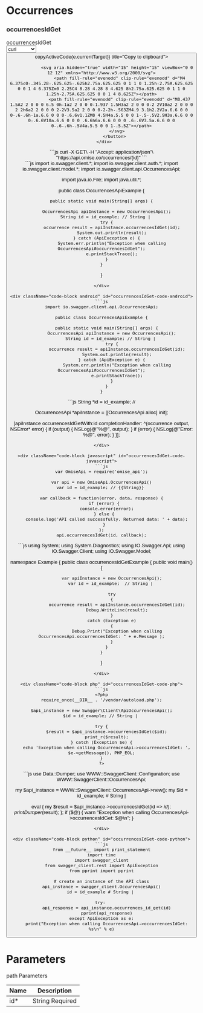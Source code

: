 # Occurrences


<div style={{ display: 'flex', justifyContent: 'space-between', gap: '1rem' }}>
  <div className="sub-heading" style={{ flex: 2 }}>
    <h3>occurrencesIdGet</h3>
  </div>
  <div className="code" style={{ flex: 2 }}>
    <div className="code-container">
      <div className="code-header">occurrencesIdGet</div>
      <div className="code-dropdown">
        <select onChange={(e) => handleLanguageChange(e.target)}>
          <option value="curl">curl</option><option value="java">java</option><option value="android">android</option><option value="objc">objc</option><option value="javascript">javascript</option><option value="csharp">csharp</option><option value="php">php</option><option value="perl">perl</option><option value="python">python</option>
        </select>
         <button className="copy-btn" onClick={(e) => copyActiveCode(e.currentTarget)} title="Copy to clipboard">

                <svg aria-hidden="true" width="15" height="15" viewBox="0 0 12 12" xmlns="http://www.w3.org/2000/svg">
                  <path fill-rule="evenodd" clip-rule="evenodd" d="M4 6.375c0-.345.28-.625.625-.625h2.75a.625.625 0 1 1 0 1.25h-2.75A.625.625 0 0 1 4 6.375Zm0 2.25C4 8.28 4.28 8 4.625 8h2.75a.625.625 0 1 1 0 1.25h-2.75A.625.625 0 0 1 4 8.625Z"></path>
                  <path fill-rule="evenodd" clip-rule="evenodd" d="M8.437 1.5A2 2 0 0 0 6.5 0h-1a2 2 0 0 0-1.937 1.5H3a2 2 0 0 0-2 2V10a2 2 0 0 0 2 2h6a2 2 0 0 0 2-2V3.5a2 2 0 0 0-2-2h-.563ZM4.9 3.1h2.2V2a.6.6 0 0 0-.6-.6h-1a.6.6 0 0 0-.6.6v1.1ZM8 4.5H4a.5.5 0 0 1-.5-.5V2.9H3a.6.6 0 0 0-.6.6V10a.6.6 0 0 0 .6.6h6a.6.6 0 0 0 .6-.6V3.5a.6.6 0 0 0-.6-.6h-.5V4a.5.5 0 0 1-.5.5Z"></path>
                </svg>
              </button>
      </div>
      
<div className="code-block curl active" id="occurrencesIdGet-code-curl">
```js
curl -X GET\
-H "Accept: application/json"\
"https://api.omise.co/occurrences/{id}"
```
</div>

<div className="code-block java" id="occurrencesIdGet-code-java">
```js
import io.swagger.client.*;
import io.swagger.client.auth.*;
import io.swagger.client.model.*;
import io.swagger.client.api.OccurrencesApi;

import java.io.File;
import java.util.*;

public class OccurrencesApiExample {

    public static void main(String[] args) {
        
        OccurrencesApi apiInstance = new OccurrencesApi();
        String id = id_example; // String | 
        try {
            occurrence result = apiInstance.occurrencesIdGet(id);
            System.out.println(result);
        } catch (ApiException e) {
            System.err.println("Exception when calling OccurrencesApi#occurrencesIdGet");
            e.printStackTrace();
        }
    }
}
```
</div>

<div className="code-block android" id="occurrencesIdGet-code-android">
```js
import io.swagger.client.api.OccurrencesApi;

public class OccurrencesApiExample {

    public static void main(String[] args) {
        OccurrencesApi apiInstance = new OccurrencesApi();
        String id = id_example; // String | 
        try {
            occurrence result = apiInstance.occurrencesIdGet(id);
            System.out.println(result);
        } catch (ApiException e) {
            System.err.println("Exception when calling OccurrencesApi#occurrencesIdGet");
            e.printStackTrace();
        }
    }
}
```
</div>

<div className="code-block objc" id="occurrencesIdGet-code-objc">
```js
String *id = id_example; // 

OccurrencesApi *apiInstance = [[OccurrencesApi alloc] init];

[apiInstance occurrencesIdGetWith:id
              completionHandler: ^(occurrence output, NSError* error) {
                            if (output) {
                                NSLog(@"%@", output);
                            }
                            if (error) {
                                NSLog(@"Error: %@", error);
                            }
                        }];
```
</div>

<div className="code-block javascript" id="occurrencesIdGet-code-javascript">
```js
var OmiseApi = require('omise_api');

var api = new OmiseApi.OccurrencesApi()
var id = id_example; // {{String}} 

var callback = function(error, data, response) {
  if (error) {
    console.error(error);
  } else {
    console.log('API called successfully. Returned data: ' + data);
  }
};
api.occurrencesIdGet(id, callback);
```
</div>

<div className="code-block csharp" id="occurrencesIdGet-code-csharp">
```js
using System;
using System.Diagnostics;
using IO.Swagger.Api;
using IO.Swagger.Client;
using IO.Swagger.Model;

namespace Example
{
    public class occurrencesIdGetExample
    {
        public void main()
        {

            var apiInstance = new OccurrencesApi();
            var id = id_example;  // String | 

            try
            {
                occurrence result = apiInstance.occurrencesIdGet(id);
                Debug.WriteLine(result);
            }
            catch (Exception e)
            {
                Debug.Print("Exception when calling OccurrencesApi.occurrencesIdGet: " + e.Message );
            }
        }
    }
}
```
</div>

<div className="code-block php" id="occurrencesIdGet-code-php">
```js
<?php
require_once(__DIR__ . '/vendor/autoload.php');

$api_instance = new Swagger\Client\ApiOccurrencesApi();
$id = id_example; // String | 

try {
    $result = $api_instance->occurrencesIdGet($id);
    print_r($result);
} catch (Exception $e) {
    echo 'Exception when calling OccurrencesApi->occurrencesIdGet: ', $e->getMessage(), PHP_EOL;
}
?>
```
</div>

<div className="code-block perl" id="occurrencesIdGet-code-perl">
```js
use Data::Dumper;
use WWW::SwaggerClient::Configuration;
use WWW::SwaggerClient::OccurrencesApi;

my $api_instance = WWW::SwaggerClient::OccurrencesApi->new();
my $id = id_example; # String | 

eval { 
    my $result = $api_instance->occurrencesIdGet(id => $id);
    print Dumper($result);
};
if ($@) {
    warn "Exception when calling OccurrencesApi->occurrencesIdGet: $@\n";
}
```
</div>

<div className="code-block python" id="occurrencesIdGet-code-python">
```js
from __future__ import print_statement
import time
import swagger_client
from swagger_client.rest import ApiException
from pprint import pprint

# create an instance of the API class
api_instance = swagger_client.OccurrencesApi()
id = id_example # String | 

try: 
    api_response = api_instance.occurrences_id_get(id)
    pprint(api_response)
except ApiException as e:
    print("Exception when calling OccurrencesApi->occurrencesIdGet: %s\n" % e)
```
</div>
    </div>
  </div>
</div>

# Parameters
path Parameters

| Name | Description |
|------|------|
| id* | String Required |

